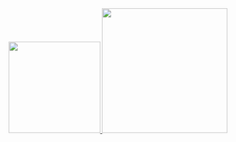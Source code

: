 <!--Status no GitHub-->
##
<p align="center">
  <a href="https://github.com/Vitor-Ribe">
    <img height="183em" src="https://github-readme-stats-eight-theta.vercel.app/api?username=Vitor-Ribe&show_icons=true&theme=algolia&include_all_commits=true&count_private=true"/>
    <img height="250em" src="https://github-readme-stats-eight-theta.vercel.app/api/top-langs/?username=Vitor-Ribe&layout=compact&langs_count=8&theme=algolia"/>
   </a>
</p>
